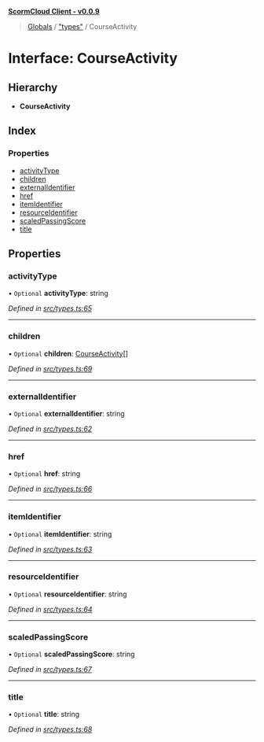 **[ScormCloud Client - v0.0.9](../README.md)**

> [Globals](../README.md) / ["types"](../modules/_types_.md) / CourseActivity

# Interface: CourseActivity

## Hierarchy

- **CourseActivity**

## Index

### Properties

- [activityType](_types_.courseactivity.md#activitytype)
- [children](_types_.courseactivity.md#children)
- [externalIdentifier](_types_.courseactivity.md#externalidentifier)
- [href](_types_.courseactivity.md#href)
- [itemIdentifier](_types_.courseactivity.md#itemidentifier)
- [resourceIdentifier](_types_.courseactivity.md#resourceidentifier)
- [scaledPassingScore](_types_.courseactivity.md#scaledpassingscore)
- [title](_types_.courseactivity.md#title)

## Properties

### activityType

• `Optional` **activityType**: string

_Defined in [src/types.ts:65](https://github.com/distributhor/scormcloud-client/blob/b730efd/src/types.ts#L65)_

---

### children

• `Optional` **children**: [CourseActivity](_types_.courseactivity.md)[]

_Defined in [src/types.ts:69](https://github.com/distributhor/scormcloud-client/blob/b730efd/src/types.ts#L69)_

---

### externalIdentifier

• `Optional` **externalIdentifier**: string

_Defined in [src/types.ts:62](https://github.com/distributhor/scormcloud-client/blob/b730efd/src/types.ts#L62)_

---

### href

• `Optional` **href**: string

_Defined in [src/types.ts:66](https://github.com/distributhor/scormcloud-client/blob/b730efd/src/types.ts#L66)_

---

### itemIdentifier

• `Optional` **itemIdentifier**: string

_Defined in [src/types.ts:63](https://github.com/distributhor/scormcloud-client/blob/b730efd/src/types.ts#L63)_

---

### resourceIdentifier

• `Optional` **resourceIdentifier**: string

_Defined in [src/types.ts:64](https://github.com/distributhor/scormcloud-client/blob/b730efd/src/types.ts#L64)_

---

### scaledPassingScore

• `Optional` **scaledPassingScore**: string

_Defined in [src/types.ts:67](https://github.com/distributhor/scormcloud-client/blob/b730efd/src/types.ts#L67)_

---

### title

• `Optional` **title**: string

_Defined in [src/types.ts:68](https://github.com/distributhor/scormcloud-client/blob/b730efd/src/types.ts#L68)_
